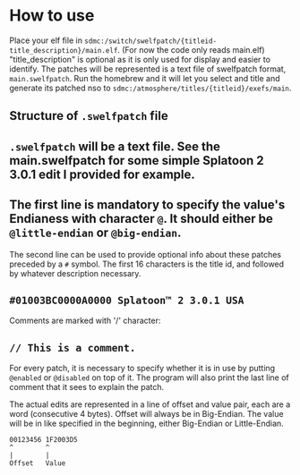 # How to use
Place your elf file in `sdmc:/switch/swelfpatch/{titleid-title_description}/main.elf`. (For now the code only reads main.elf) "title_description" is optional as it is only used for display and easier to identify. The patches will be represented is a text file of swelfpatch format, `main.swelfpatch`. Run the homebrew and it will let you select and title and generate its patched nso to `sdmc:/atmosphere/titles/{titleid}/exefs/main`.

## Structure of `.swelfpatch` file
`.swelfpatch` will be a text file. See the main.swelfpatch for some simple Splatoon 2 3.0.1 edit I provided for example.
---
The first line is mandatory to specify the value's Endianess with character `@`. It should either be `@little-endian` or `@big-endian`.
---
The second line can be used to provide optional info about these patches preceded by a `#` symbol. The first 16 characters is the title id, and followed by whatever description necessary.

```#01003BC0000A0000 Splatoon™ 2 3.0.1 USA```
---
Comments are marked with '/' character:

```// This is a comment.```
---
For every patch, it is necessary to specify whether it is in use by putting `@enabled` or `@disabled` on top of it. The program will also print the last line of comment that it sees to explain the patch.

The actual edits are represented in a line of offset and value pair, each are a word (consecutive 4 bytes). Offset will always be in Big-Endian. The value will be in like specified in the beginning, either Big-Endian or Little-Endian.

```
00123456 1F2003D5
^        ^
|        |
Offset   Value
```
